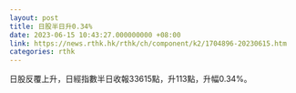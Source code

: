 ```yaml
---
layout: post
title: 日股半日升0.34%
date: 2023-06-15 10:43:27.000000000 +08:00
link: https://news.rthk.hk/rthk/ch/component/k2/1704896-20230615.htm
categories: rthk
---
```


日股反覆上升，日經指數半日收報33615點，升113點，升幅0.34%。
